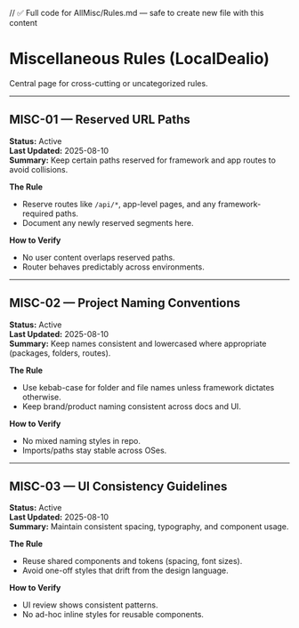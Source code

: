 // ✅ Full code for AllMisc/Rules.md — safe to create new file with this content

# Miscellaneous Rules (LocalDealio)

Central page for cross-cutting or uncategorized rules.

---

## MISC-01 — Reserved URL Paths
**Status:** Active  
**Last Updated:** 2025-08-10  
**Summary:** Keep certain paths reserved for framework and app routes to avoid collisions.

**The Rule**
- Reserve routes like `/api/*`, app-level pages, and any framework-required paths.
- Document any newly reserved segments here.

**How to Verify**
- No user content overlaps reserved paths.
- Router behaves predictably across environments.

---

## MISC-02 — Project Naming Conventions
**Status:** Active  
**Last Updated:** 2025-08-10  
**Summary:** Keep names consistent and lowercased where appropriate (packages, folders, routes).

**The Rule**
- Use kebab-case for folder and file names unless framework dictates otherwise.
- Keep brand/product naming consistent across docs and UI.

**How to Verify**
- No mixed naming styles in repo.
- Imports/paths stay stable across OSes.

---

## MISC-03 — UI Consistency Guidelines
**Status:** Active  
**Last Updated:** 2025-08-10  
**Summary:** Maintain consistent spacing, typography, and component usage.

**The Rule**
- Reuse shared components and tokens (spacing, font sizes).
- Avoid one-off styles that drift from the design language.

**How to Verify**
- UI review shows consistent patterns.
- No ad-hoc inline styles for reusable components.
